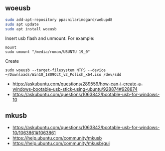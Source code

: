 ## woeusb

```bash
sudo add-apt-repository ppa:nilarimogard/webupd8
sudo apt update
sudo apt install woeusb
```

Insert usb flash and unmount. For example:

```
mount
sudo umount "/media/roman/UBUNTU 19_0"
```

Create

```
sudo woeusb --target-filesystem NTFS --device ~/Downloads/Win10_1809Oct_v2_Polish_x64.iso /dev/sdd
```

- https://askubuntu.com/questions/289559/how-can-i-create-a-windows-bootable-usb-stick-using-ubuntu/928874#928874
- https://askubuntu.com/questions/1063842/bootable-usb-for-windows-10

## mkusb

- https://askubuntu.com/questions/1063842/bootable-usb-for-windows-10/1063861#1063861
- https://help.ubuntu.com/community/mkusb
- https://help.ubuntu.com/community/mkusb/gui
